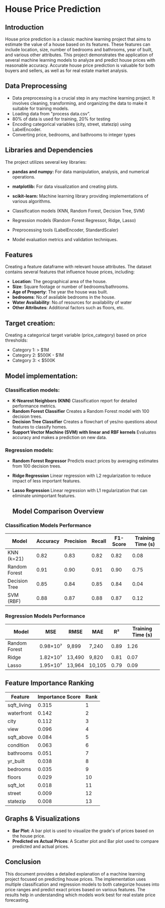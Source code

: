 # House Price Prediction

## Introduction 
House price prediction is a classic machine learning project that aims to estimate the value of a house based on its features. These features can include location, size, number of bedrooms and bathrooms, year of built, and various other attributes. This project demonstrates the application of several machine learning models to analyze and predict house prices with reasonable accuracy. Accurate house price prediction is valuable for both buyers and sellers, as well as for real estate market analysis.

##  Data Preprocessing 
- Data preprocessing is a crucial step in any machine learning project. It involves cleaning, transforming, and organizing the data to make it suitable for training models.
- Loading data from "process data.csv".
- 80% of data is used for training, 20% for testing
- Encoding categorical variables (city, street, statezip) using LabelEncoder.
- Converting price, bedrooms, and bathrooms to integer types

##  Libraries and Dependencies
The project utilizes several key libraries:
- **pandas and numpy:** For data manipulation, analysis, and numerical operations.
- **matplotlib:** For data visualization and creating plots.
- **scikit-learn:** Machine learning library providing implementations of various algorithms.

- Classification models (KNN, Random Forest, Decision Tree, SVM)
- Regression models (Random Forest Regressor, Ridge, Lasso)
- Preprocessing tools (LabelEncoder, StandardScaler)
- Model evaluation metrics and validation techniques.

## Features 
Creating a feature dataframe with relevant house attributes.
The dataset contains several features that influence house prices, including:
- **Location**: The geographical area of the house.
- **Size**: Square footage or number of bedrooms/bathrooms.
- **Age of Property**: The year the house was built.
- **bedrooms**: No.of available bedrooms in the house.
- **Water Availability**: No.of resources for availability of water
- **Other Attributes**: Additional factors such as  floors, etc.
  
 ## Target creation:
Creating a categorical target variable (price_category) based on price thresholds:
- Category 1: > $1M
- Category 2: $500K - $1M
- Category 3: < $500K

## Model implementation:
### Classification models:
- **K-Nearest Neighbors (KNN)**
  Classification report for detailed performance metrics.
- **Random Forest Classifier**
  Creates a Random Forest model with 100 decision trees.
- **Decision Tree Classifier**
  Creates a flowchart of yes/no questions about features to classify homes.
- **Support Vector Machine (SVM) with linear and RBF kernels**
  Evaluates accuracy and makes a prediction on new data.

### Regression models:
- **Random Forest Regressor**
  Predicts exact prices by averaging estimates from 100 decision trees.
- **Ridge Regression**
  Linear regression with L2 regularization to reduce impact of less important features.
- **Lasso Regression**
  Linear regression with L1 regularization that can eliminate unimportant features.
  
  ## Model Comparison Overview

### Classification Models Performance

| Model | Accuracy | Precision | Recall | F1-Score | Training Time (s) |
|-------|----------|-----------|--------|----------|------------------|
| KNN (k=21) | 0.82 | 0.83 | 0.82 | 0.82 | 0.08 |
| Random Forest | 0.91 | 0.90 | 0.91 | 0.90 | 0.75 |
| Decision Tree | 0.85 | 0.84 | 0.85 | 0.84 | 0.04 |
| SVM (RBF) | 0.88 | 0.87 | 0.88 | 0.87 | 0.12 |

### Regression Models Performance

| Model | MSE | RMSE | MAE | R² | Training Time (s) |
|-------|-----|------|-----|-----|------------------|
| Random Forest | 0.98×10⁷ | 9,899 | 7,240 | 0.89 | 1.26 |
| Ridge | 1.82×10⁷ | 13,490 | 9,820 | 0.81 | 0.07 |
| Lasso | 1.95×10⁷ | 13,964 | 10,105 | 0.79 | 0.09 |


## Feature Importance Ranking

| Feature | Importance Score | Rank |
|---------|-----------------|------|
| sqft_living | 0.315 | 1 |
| waterfront | 0.142 | 2 |
| city | 0.112 | 3 |
| view | 0.096 | 4 |
| sqft_above | 0.084 | 5 |
| condition | 0.063 | 6 |
| bathrooms | 0.051 | 7 |
| yr_built | 0.038 | 8 |
| bedrooms | 0.035 | 9 |
| floors | 0.029 | 10 |
| sqft_lot | 0.018 | 11 |
| street | 0.009 | 12 |
| statezip | 0.008 | 13 |

## Graphs & Visualizations
- **Bar Plot**: A bar plot is used to visualize the grade's of prices based on the house price.
- **Predicted vs Actual Prices**: A Scatter plot and Bar plot used to compare predicted and actual prices.

## Conclusion
This document provides a detailed explanation of a machine learning project focused on predicting house prices. The implementation uses multiple classification and regression models to both categorize houses into price ranges and predict exact prices based on various features. 
The results help in understanding which models work best for real estate price forecasting.

